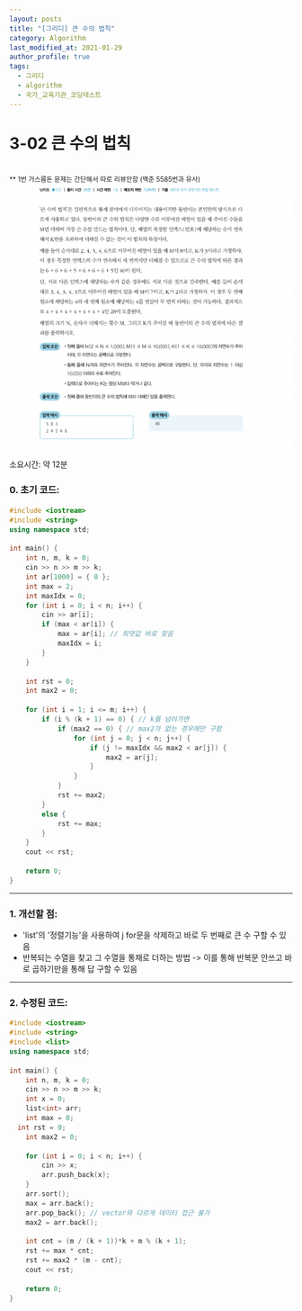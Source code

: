 ```yaml
---
layout: posts
title: "[그리디] 큰 수의 법칙"
category: Algorithm
last_modified_at: 2021-01-29
author_profile: true
tags:
  - 그리디
  - algorithm
  - 국가_교육기관_코딩테스트
---
```



# 3-02 큰 수의 법칙
<br><small>
** 1번 거스름돈 문제는 간단해서 따로 리뷰안함 (백준 5585번과 유사)
</small>
![03-2문제](/assets/image/03-2.PNG)

소요시간: 약 12분

### 0. 초기 코드:

```c++
#include <iostream>
#include <string>
using namespace std;

int main() {
	int n, m, k = 0;
	cin >> n >> m >> k;
	int ar[1000] = { 0 };
	int max = 2;
	int maxIdx = 0;
	for (int i = 0; i < n; i++) {
		cin >> ar[i];
		if (max < ar[i]) {
			max = ar[i]; // 최댓값 바로 찾음
			maxIdx = i;
		}
	}

	int rst = 0;
	int max2 = 0;

	for (int i = 1; i <= m; i++) {
		if (i % (k + 1) == 0) { // k를 넘어가면
			if (max2 == 0) { // max2가 없는 경우에만 구함
				for (int j = 0; j < n; j++) {
					if (j != maxIdx && max2 < ar[j]) {
						max2 = ar[j];
					}
				}
			}
			rst += max2;
		}
		else {
			rst += max;
		}
	}
	cout << rst;

	return 0;
}
```
-----
### 1. 개선할 점:
* 'list'의 '정렬기능'을 사용하여 j for문을 삭제하고 바로 두 번째로 큰 수 구할 수 있음
* 반복되는 수열을 찾고 그 수열을 통채로 더하는 방법
  -> 이를 통해 반복문 안쓰고 바로 곱하기만을 통해 답 구할 수 있음
-----
### 2. 수정된 코드:

```c++
#include <iostream>
#include <string>
#include <list>
using namespace std;

int main() {
	int n, m, k = 0;
	cin >> n >> m >> k;
	int x = 0;
	list<int> arr;
	int max = 0;
  int rst = 0;
	int max2 = 0;

	for (int i = 0; i < n; i++) {
		cin >> x;
		arr.push_back(x);
	}
	arr.sort();
	max = arr.back();
	arr.pop_back(); // vector와 다르게 데이터 접근 불가
	max2 = arr.back();

	int cnt = (m / (k + 1))*k + m % (k + 1);
	rst += max * cnt;
	rst += max2 * (m - cnt);
	cout << rst;

	return 0;
}
```
